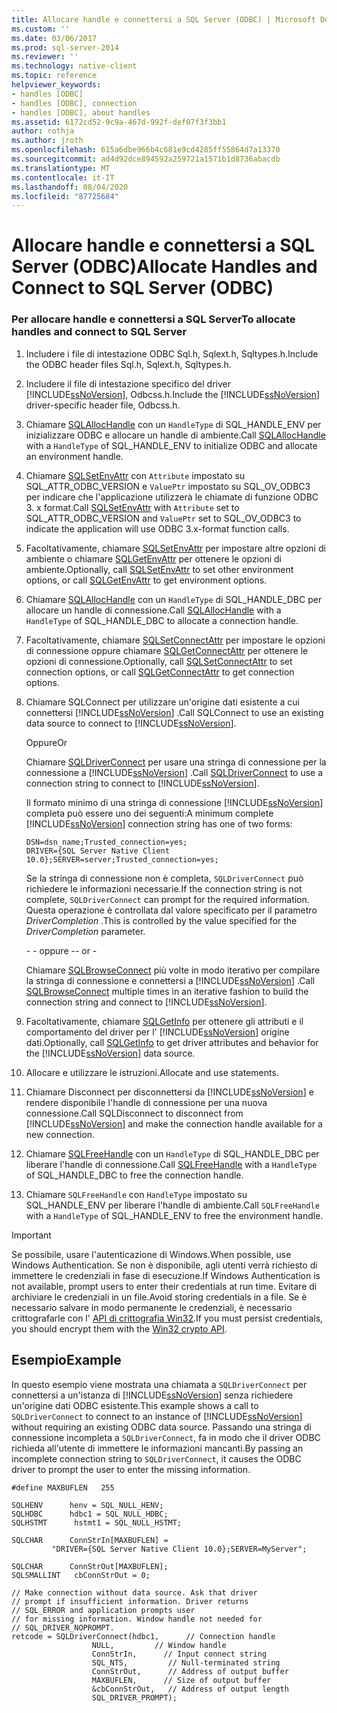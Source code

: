 ```yaml
---
title: Allocare handle e connettersi a SQL Server (ODBC) | Microsoft Docs
ms.custom: ''
ms.date: 03/06/2017
ms.prod: sql-server-2014
ms.reviewer: ''
ms.technology: native-client
ms.topic: reference
helpviewer_keywords:
- handles [ODBC]
- handles [ODBC], connection
- handles [ODBC], about handles
ms.assetid: 6172cd52-9c9a-467d-992f-def07f3f3bb1
author: rothja
ms.author: jroth
ms.openlocfilehash: 615a6dbe966b4c681e9cd4285ff55864d7a13370
ms.sourcegitcommit: ad4d92dce894592a259721a1571b1d8736abacdb
ms.translationtype: MT
ms.contentlocale: it-IT
ms.lasthandoff: 08/04/2020
ms.locfileid: "87725684"
---
```

# <a name="allocate-handles-and-connect-to-sql-server-odbc"></a><span data-ttu-id="3c0e1-102">Allocare handle e connettersi a SQL Server (ODBC)</span><span class="sxs-lookup"><span data-stu-id="3c0e1-102">Allocate Handles and Connect to SQL Server (ODBC)</span></span>
    
### <a name="to-allocate-handles-and-connect-to-sql-server"></a><span data-ttu-id="3c0e1-103">Per allocare handle e connettersi a SQL Server</span><span class="sxs-lookup"><span data-stu-id="3c0e1-103">To allocate handles and connect to SQL Server</span></span>  
  
1.  <span data-ttu-id="3c0e1-104">Includere i file di intestazione ODBC Sql.h, Sqlext.h, Sqltypes.h.</span><span class="sxs-lookup"><span data-stu-id="3c0e1-104">Include the ODBC header files Sql.h, Sqlext.h, Sqltypes.h.</span></span>  
  
2.  <span data-ttu-id="3c0e1-105">Includere il file di intestazione specifico del driver [!INCLUDE[ssNoVersion](../../includes/ssnoversion-md.md)], Odbcss.h.</span><span class="sxs-lookup"><span data-stu-id="3c0e1-105">Include the [!INCLUDE[ssNoVersion](../../includes/ssnoversion-md.md)] driver-specific header file, Odbcss.h.</span></span>  
  
3.  <span data-ttu-id="3c0e1-106">Chiamare [SQLAllocHandle](https://go.microsoft.com/fwlink/?LinkId=58396) con un `HandleType` di SQL_HANDLE_ENV per inizializzare ODBC e allocare un handle di ambiente.</span><span class="sxs-lookup"><span data-stu-id="3c0e1-106">Call [SQLAllocHandle](https://go.microsoft.com/fwlink/?LinkId=58396) with a `HandleType` of SQL_HANDLE_ENV to initialize ODBC and allocate an environment handle.</span></span>  
  
4.  <span data-ttu-id="3c0e1-107">Chiamare [SQLSetEnvAttr](../native-client-odbc-api/sqlsetenvattr.md) con `Attribute` impostato su SQL_ATTR_ODBC_VERSION e `ValuePtr` impostato su SQL_OV_ODBC3 per indicare che l'applicazione utilizzerà le chiamate di funzione ODBC 3. x format.</span><span class="sxs-lookup"><span data-stu-id="3c0e1-107">Call [SQLSetEnvAttr](../native-client-odbc-api/sqlsetenvattr.md) with `Attribute` set to SQL_ATTR_ODBC_VERSION and `ValuePtr` set to SQL_OV_ODBC3 to indicate the application will use ODBC 3.x-format function calls.</span></span>  
  
5.  <span data-ttu-id="3c0e1-108">Facoltativamente, chiamare [SQLSetEnvAttr](../native-client-odbc-api/sqlsetenvattr.md) per impostare altre opzioni di ambiente o chiamare [SQLGetEnvAttr](https://go.microsoft.com/fwlink/?LinkId=58403) per ottenere le opzioni di ambiente.</span><span class="sxs-lookup"><span data-stu-id="3c0e1-108">Optionally, call [SQLSetEnvAttr](../native-client-odbc-api/sqlsetenvattr.md) to set other environment options, or call [SQLGetEnvAttr](https://go.microsoft.com/fwlink/?LinkId=58403) to get environment options.</span></span>  
  
6.  <span data-ttu-id="3c0e1-109">Chiamare [SQLAllocHandle](https://go.microsoft.com/fwlink/?LinkId=58396) con un `HandleType` di SQL_HANDLE_DBC per allocare un handle di connessione.</span><span class="sxs-lookup"><span data-stu-id="3c0e1-109">Call [SQLAllocHandle](https://go.microsoft.com/fwlink/?LinkId=58396) with a `HandleType` of SQL_HANDLE_DBC to allocate a connection handle.</span></span>  
  
7.  <span data-ttu-id="3c0e1-110">Facoltativamente, chiamare [SQLSetConnectAttr](../native-client-odbc-api/sqlsetconnectattr.md) per impostare le opzioni di connessione oppure chiamare [SQLGetConnectAttr](../native-client-odbc-api/sqlgetconnectattr.md) per ottenere le opzioni di connessione.</span><span class="sxs-lookup"><span data-stu-id="3c0e1-110">Optionally, call [SQLSetConnectAttr](../native-client-odbc-api/sqlsetconnectattr.md) to set connection options, or call [SQLGetConnectAttr](../native-client-odbc-api/sqlgetconnectattr.md) to get connection options.</span></span>  
  
8.  <span data-ttu-id="3c0e1-111">Chiamare SQLConnect per utilizzare un'origine dati esistente a cui connettersi [!INCLUDE[ssNoVersion](../../includes/ssnoversion-md.md)] .</span><span class="sxs-lookup"><span data-stu-id="3c0e1-111">Call SQLConnect to use an existing data source to connect to [!INCLUDE[ssNoVersion](../../includes/ssnoversion-md.md)].</span></span>  
  
     <span data-ttu-id="3c0e1-112">Oppure</span><span class="sxs-lookup"><span data-stu-id="3c0e1-112">Or</span></span>  
  
     <span data-ttu-id="3c0e1-113">Chiamare [SQLDriverConnect](../native-client-odbc-api/sqldriverconnect.md) per usare una stringa di connessione per la connessione a [!INCLUDE[ssNoVersion](../../includes/ssnoversion-md.md)] .</span><span class="sxs-lookup"><span data-stu-id="3c0e1-113">Call [SQLDriverConnect](../native-client-odbc-api/sqldriverconnect.md) to use a connection string to connect to [!INCLUDE[ssNoVersion](../../includes/ssnoversion-md.md)].</span></span>  
  
     <span data-ttu-id="3c0e1-114">Il formato minimo di una stringa di connessione [!INCLUDE[ssNoVersion](../../includes/ssnoversion-md.md)] completa può essere uno dei seguenti:</span><span class="sxs-lookup"><span data-stu-id="3c0e1-114">A minimum complete [!INCLUDE[ssNoVersion](../../includes/ssnoversion-md.md)] connection string has one of two forms:</span></span>  
  
    ```  
    DSN=dsn_name;Trusted_connection=yes;  
    DRIVER={SQL Server Native Client 10.0};SERVER=server;Trusted_connection=yes;  
    ```  
  
     <span data-ttu-id="3c0e1-115">Se la stringa di connessione non è completa, `SQLDriverConnect` può richiedere le informazioni necessarie.</span><span class="sxs-lookup"><span data-stu-id="3c0e1-115">If the connection string is not complete, `SQLDriverConnect` can prompt for the required information.</span></span> <span data-ttu-id="3c0e1-116">Questa operazione è controllata dal valore specificato per il parametro *DriverCompletion* .</span><span class="sxs-lookup"><span data-stu-id="3c0e1-116">This is controlled by the value specified for the *DriverCompletion* parameter.</span></span>  
  
     <span data-ttu-id="3c0e1-117">\- - oppure -</span><span class="sxs-lookup"><span data-stu-id="3c0e1-117">\- or -</span></span>  
  
     <span data-ttu-id="3c0e1-118">Chiamare [SQLBrowseConnect](../native-client-odbc-api/sqlbrowseconnect.md) più volte in modo iterativo per compilare la stringa di connessione e connettersi a [!INCLUDE[ssNoVersion](../../includes/ssnoversion-md.md)] .</span><span class="sxs-lookup"><span data-stu-id="3c0e1-118">Call [SQLBrowseConnect](../native-client-odbc-api/sqlbrowseconnect.md) multiple times in an iterative fashion to build the connection string and connect to [!INCLUDE[ssNoVersion](../../includes/ssnoversion-md.md)].</span></span>  
  
9. <span data-ttu-id="3c0e1-119">Facoltativamente, chiamare [SQLGetInfo](../native-client-odbc-api/sqlgetinfo.md) per ottenere gli attributi e il comportamento del driver per l' [!INCLUDE[ssNoVersion](../../includes/ssnoversion-md.md)] origine dati.</span><span class="sxs-lookup"><span data-stu-id="3c0e1-119">Optionally, call [SQLGetInfo](../native-client-odbc-api/sqlgetinfo.md) to get driver attributes and behavior for the [!INCLUDE[ssNoVersion](../../includes/ssnoversion-md.md)] data source.</span></span>  
  
10. <span data-ttu-id="3c0e1-120">Allocare e utilizzare le istruzioni.</span><span class="sxs-lookup"><span data-stu-id="3c0e1-120">Allocate and use statements.</span></span>  
  
11. <span data-ttu-id="3c0e1-121">Chiamare Disconnect per disconnettersi da [!INCLUDE[ssNoVersion](../../includes/ssnoversion-md.md)] e rendere disponibile l'handle di connessione per una nuova connessione.</span><span class="sxs-lookup"><span data-stu-id="3c0e1-121">Call SQLDisconnect to disconnect from [!INCLUDE[ssNoVersion](../../includes/ssnoversion-md.md)] and make the connection handle available for a new connection.</span></span>  
  
12. <span data-ttu-id="3c0e1-122">Chiamare [SQLFreeHandle](../native-client-odbc-api/sqlfreehandle.md) con un `HandleType` di SQL_HANDLE_DBC per liberare l'handle di connessione.</span><span class="sxs-lookup"><span data-stu-id="3c0e1-122">Call [SQLFreeHandle](../native-client-odbc-api/sqlfreehandle.md) with a `HandleType` of SQL_HANDLE_DBC to free the connection handle.</span></span>  
  
13. <span data-ttu-id="3c0e1-123">Chiamare `SQLFreeHandle` con `HandleType` impostato su SQL_HANDLE_ENV per liberare l'handle di ambiente.</span><span class="sxs-lookup"><span data-stu-id="3c0e1-123">Call `SQLFreeHandle` with a `HandleType` of SQL_HANDLE_ENV to free the environment handle.</span></span>  
  
> [!IMPORTANT]  
>  <span data-ttu-id="3c0e1-124">Se possibile, usare l'autenticazione di Windows.</span><span class="sxs-lookup"><span data-stu-id="3c0e1-124">When possible, use Windows Authentication.</span></span> <span data-ttu-id="3c0e1-125">Se non è disponibile, agli utenti verrà richiesto di immettere le credenziali in fase di esecuzione.</span><span class="sxs-lookup"><span data-stu-id="3c0e1-125">If Windows Authentication is not available, prompt users to enter their credentials at run time.</span></span> <span data-ttu-id="3c0e1-126">Evitare di archiviare le credenziali in un file.</span><span class="sxs-lookup"><span data-stu-id="3c0e1-126">Avoid storing credentials in a file.</span></span> <span data-ttu-id="3c0e1-127">Se è necessario salvare in modo permanente le credenziali, è necessario crittografarle con l' [API di crittografia Win32](https://go.microsoft.com/fwlink/?LinkId=64532).</span><span class="sxs-lookup"><span data-stu-id="3c0e1-127">If you must persist credentials, you should encrypt them with the [Win32 crypto API](https://go.microsoft.com/fwlink/?LinkId=64532).</span></span>  
  
## <a name="example"></a><span data-ttu-id="3c0e1-128">Esempio</span><span class="sxs-lookup"><span data-stu-id="3c0e1-128">Example</span></span>  
 <span data-ttu-id="3c0e1-129">In questo esempio viene mostrata una chiamata a `SQLDriverConnect` per connettersi a un'istanza di [!INCLUDE[ssNoVersion](../../includes/ssnoversion-md.md)] senza richiedere un'origine dati ODBC esistente.</span><span class="sxs-lookup"><span data-stu-id="3c0e1-129">This example shows a call to `SQLDriverConnect` to connect to an instance of [!INCLUDE[ssNoVersion](../../includes/ssnoversion-md.md)] without requiring an existing ODBC data source.</span></span> <span data-ttu-id="3c0e1-130">Passando una stringa di connessione incompleta a `SQLDriverConnect`, fa in modo che il driver ODBC richieda all'utente di immettere le informazioni mancanti.</span><span class="sxs-lookup"><span data-stu-id="3c0e1-130">By passing an incomplete connection string to `SQLDriverConnect`, it causes the ODBC driver to prompt the user to enter the missing information.</span></span>  
  
```  
#define MAXBUFLEN   255  
  
SQLHENV      henv = SQL_NULL_HENV;  
SQLHDBC      hdbc1 = SQL_NULL_HDBC;  
SQLHSTMT      hstmt1 = SQL_NULL_HSTMT;  
  
SQLCHAR      ConnStrIn[MAXBUFLEN] =  
         "DRIVER={SQL Server Native Client 10.0};SERVER=MyServer";  
  
SQLCHAR      ConnStrOut[MAXBUFLEN];  
SQLSMALLINT   cbConnStrOut = 0;  
  
// Make connection without data source. Ask that driver   
// prompt if insufficient information. Driver returns  
// SQL_ERROR and application prompts user  
// for missing information. Window handle not needed for  
// SQL_DRIVER_NOPROMPT.  
retcode = SQLDriverConnect(hdbc1,      // Connection handle  
                  NULL,         // Window handle  
                  ConnStrIn,      // Input connect string  
                  SQL_NTS,         // Null-terminated string  
                  ConnStrOut,      // Address of output buffer  
                  MAXBUFLEN,      // Size of output buffer  
                  &cbConnStrOut,   // Address of output length  
                  SQL_DRIVER_PROMPT);  
```  
  
  
